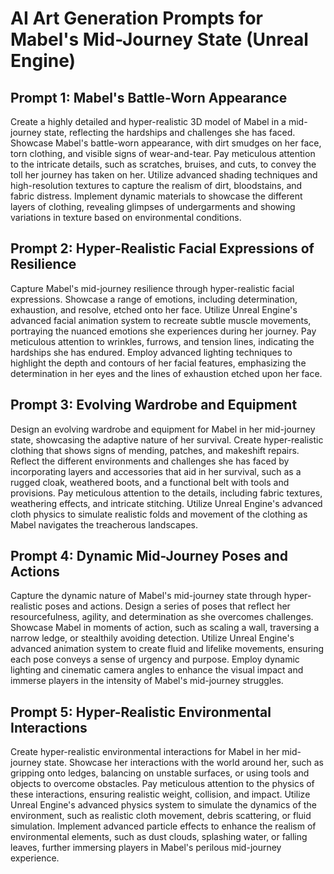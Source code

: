 # AI Art Generation Prompts for Mabel's Mid-Journey State (Unreal Engine)

## Prompt 1: Mabel's Battle-Worn Appearance 

Create a highly detailed and hyper-realistic 3D model of Mabel in a mid-journey state, reflecting the hardships and challenges she has faced. Showcase Mabel's battle-worn appearance, with dirt smudges on her face, torn clothing, and visible signs of wear-and-tear. Pay meticulous attention to the intricate details, such as scratches, bruises, and cuts, to convey the toll her journey has taken on her. Utilize advanced shading techniques and high-resolution textures to capture the realism of dirt, bloodstains, and fabric distress. Implement dynamic materials to showcase the different layers of clothing, revealing glimpses of undergarments and showing variations in texture based on environmental conditions.

## Prompt 2: Hyper-Realistic Facial Expressions of Resilience 

Capture Mabel's mid-journey resilience through hyper-realistic facial expressions. Showcase a range of emotions, including determination, exhaustion, and resolve, etched onto her face. Utilize Unreal Engine's advanced facial animation system to recreate subtle muscle movements, portraying the nuanced emotions she experiences during her journey. Pay meticulous attention to wrinkles, furrows, and tension lines, indicating the hardships she has endured. Employ advanced lighting techniques to highlight the depth and contours of her facial features, emphasizing the determination in her eyes and the lines of exhaustion etched upon her face.

## Prompt 3: Evolving Wardrobe and Equipment 

Design an evolving wardrobe and equipment for Mabel in her mid-journey state, showcasing the adaptive nature of her survival. Create hyper-realistic clothing that shows signs of mending, patches, and makeshift repairs. Reflect the different environments and challenges she has faced by incorporating layers and accessories that aid in her survival, such as a rugged cloak, weathered boots, and a functional belt with tools and provisions. Pay meticulous attention to the details, including fabric textures, weathering effects, and intricate stitching. Utilize Unreal Engine's advanced cloth physics to simulate realistic folds and movement of the clothing as Mabel navigates the treacherous landscapes.

## Prompt 4: Dynamic Mid-Journey Poses and Actions 

Capture the dynamic nature of Mabel's mid-journey state through hyper-realistic poses and actions. Design a series of poses that reflect her resourcefulness, agility, and determination as she overcomes challenges. Showcase Mabel in moments of action, such as scaling a wall, traversing a narrow ledge, or stealthily avoiding detection. Utilize Unreal Engine's advanced animation system to create fluid and lifelike movements, ensuring each pose conveys a sense of urgency and purpose. Employ dynamic lighting and cinematic camera angles to enhance the visual impact and immerse players in the intensity of Mabel's mid-journey struggles.

## Prompt 5: Hyper-Realistic Environmental Interactions 

Create hyper-realistic environmental interactions for Mabel in her mid-journey state. Showcase her interactions with the world around her, such as gripping onto ledges, balancing on unstable surfaces, or using tools and objects to overcome obstacles. Pay meticulous attention to the physics of these interactions, ensuring realistic weight, collision, and impact. Utilize Unreal Engine's advanced physics system to simulate the dynamics of the environment, such as realistic cloth movement, debris scattering, or fluid simulation. Implement advanced particle effects to enhance the realism of environmental elements, such as dust clouds, splashing water, or falling leaves, further immersing players in Mabel's perilous mid-journey experience.